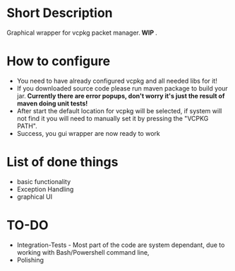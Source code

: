 # Short Description
Graphical wrapper for vcpkg packet manager.<b> WIP </b> .
# How to configure
* You need to have already configured vcpkg and all needed libs for it!
* If you downloaded source code please run maven package to build your jar.<b> Currently there are error popups, don't worry it's just the result of maven doing unit tests!</b>
* After start the default location for vcpkg will be selected, if system will not find it you will need to manually set it by pressing the "VCPKG PATH".
* Success, you gui wrapper are now ready to work
# List of done things
* basic functionality
* Exception Handling
* graphical UI
# TO-DO
* Integration-Tests - Most part of the code are system dependant, due to working with Bash/Powershell command line,   
* Polishing
